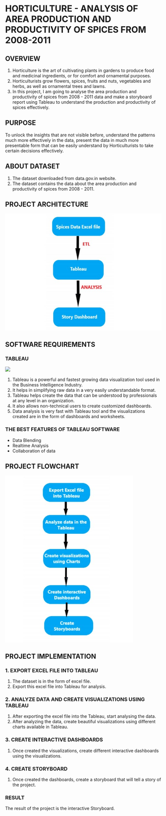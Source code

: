 # HORTICULTURE - ANALYSIS OF AREA PRODUCTION AND PRODUCTIVITY OF SPICES FROM 2008-2011
## OVERVIEW
1. Horticulture is the art of cultivating plants in gardens to produce food and 
medicinal ingredients, or for comfort and ornamental purposes. 
2. Horticulturists grow flowers, spices, fruits and nuts, vegetables and herbs, as well as ornamental trees and lawns. 
3. In this project, I am going to analyse the area production and productivity of spices from 2008 - 2011 data and make a storyboard report using Tableau to understand the production and productivity of spices effectively. 
## PURPOSE
To unlock the insights that are not visible before, understand the patterns much 
more effectively in the data, present the data in much more presentable form that can be easily 
understand by Horticulturists to take certain decisions effectively. 
## ABOUT DATASET
1. The dataset downloaded from data.gov.in website. 
2. The dataset contains the data about the area production and productivity of spices from 2008 - 2011. 
## PROJECT ARCHITECTURE
<img src="https://github.com/surendhar-code/Analysis-of-Crop-Production/blob/main/Analysis%20of%20Spices%20Production%20Storyboard/Project%20Report/PROJECT%20ARCHITECTURE.jpg" /> <br>
## SOFTWARE REQUIREMENTS
### TABLEAU
<img src="https://datavizblog.files.wordpress.com/2018/12/tableau-logo.jpg" /> <br>
1. Tableau is a powerful and fastest growing data visualization tool used in the Business Intelligence Industry. 
2. It helps in simplifying raw data in a very easily understandable format. 
3. Tableau helps create the data that can be understood by professionals at any level in an organization. 
4. It also allows non-technical users to create customized dashboards. 
5. Data analysis is very fast with Tableau tool and the visualizations created are in the form of 
dashboards and worksheets. 
### THE BEST FEATURES OF TABLEAU SOFTWARE
* Data Blending
* Realtime Analysis
* Collaboration of data
## PROJECT FLOWCHART
<img src="https://github.com/surendhar-code/Analysis-of-Crop-Production/blob/main/Analysis%20of%20Spices%20Production%20Storyboard/Project%20Report/FLOWCHART.jpg" /> <br>
## PROJECT IMPLEMENTATION
### 1. EXPORT EXCEL FILE INTO TABLEAU
1. The dataset is in the form of excel file.
2. Export this excel file into Tableau for analysis.
### 2. ANALYZE DATA AND CREATE VISUALIZATIONS USING TABLEAU
1. After exporting the excel file into the Tableau, start analysing the data.
2. After analyzing the data, create beautiful visualizations using different charts available in Tableau.
### 3. CREATE INTERACTIVE DASHBOARDS
1. Once created the visualizations, create different interactive dashboards using the visualizations.
### 4. CREATE STORYBOARD
1. Once created the dashboards, create a storyboard that will tell a story of the project.
### RESULT
The result of the project is the interactive Storyboard.
